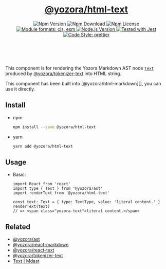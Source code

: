 <header>
  <h1 align="center">
    <a href="https://github.com/guanghechen/yozora-html/tree/main/packages/text#readme">@yozora/html-text</a>
  </h1>
  <div align="center">
    <a href="https://www.npmjs.com/package/@yozora/html-text">
      <img
        alt="Npm Version"
        src="https://img.shields.io/npm/v/@yozora/html-text.svg"
      />
    </a>
    <a href="https://www.npmjs.com/package/@yozora/html-text">
      <img
        alt="Npm Download"
        src="https://img.shields.io/npm/dm/@yozora/html-text.svg"
      />
    </a>
    <a href="https://www.npmjs.com/package/@yozora/html-text">
      <img
        alt="Npm License"
        src="https://img.shields.io/npm/l/@yozora/html-text.svg"
      />
    </a>
    <a href="#install">
      <img
        alt="Module formats: cjs, esm"
        src="https://img.shields.io/badge/module_formats-cjs%2C%20esm-green.svg"
      />
    </a>
    <a href="https://github.com/nodejs/node">
      <img
        alt="Node.js Version"
        src="https://img.shields.io/node/v/@yozora/html-text"
      />
    </a>
    <a href="https://github.com/facebook/jest">
      <img
        alt="Tested with Jest"
        src="https://img.shields.io/badge/tested_with-jest-9c465e.svg"
      />
    </a>
    <a href="https://github.com/prettier/prettier">
      <img
        alt="Code Style: prettier"
        src="https://img.shields.io/badge/code_style-prettier-ff69b4.svg?style=flat-square"
      />
    </a>
  </div>
</header>
<br/>

This component is for rendering the Yozora Markdown AST node [`Text`][@yozora/ast] 
produced by [@yozora/tokenizer-text][] into HTML string.

This component has been built into [@yozora/html-markdown][], you can use it directly.

## Install

* npm

  ```bash
  npm install --save @yozora/html-text
  ```

* yarn

  ```bash
  yarn add @yozora/html-text
  ```


## Usage

* Basic:

  ```tsx
  import React from 'react'
  import type { Text } from '@yozora/ast'
  import renderText from '@yozora/html-text'

  const text: Text = { type: TextType, value: 'literal content.' }
  renderText(text)
  // => <span class="yozora-text">literal content.</span>
  ```

## Related

* [@yozora/ast][]
* [@yozora/react-markdown][]
* [@yozora/react-text][]
* [@yozora/tokenizer-text][]
* [Text | Mdast][mdast]


[@yozora/ast]: https://www.npmjs.com/package/@yozora/ast#text
[@yozora/react-markdown]: https://www.npmjs.com/package/@yozora/react-markdown
[@yozora/tokenizer-text]: https://www.npmjs.com/package/@yozora/tokenizer-text
[@yozora/react-text]: https://www.npmjs.com/package/@yozora/react-text
[mdast]: https://github.com/syntax-tree/mdast#text
